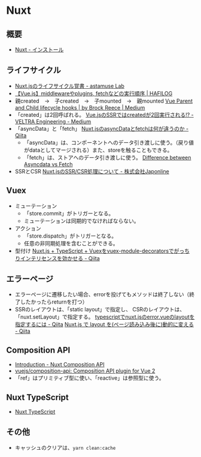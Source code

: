 ﻿# Nuxt
## 概要
- [Nuxt - インストール](https://nuxtjs.org/ja/docs/get-started/installation)

## ライフサイクル
- [Nuxt.jsのライフサイクル覚書 - astamuse Lab](http://lab.astamuse.co.jp/entry/2019/05/29/114500)
- [【Vue.js】middlewareやplugins, fetchなどの実行順序 | HAFILOG](https://hafilog.com/execution-order)
- 親created　→　子created　→　子mounted　→　親mounted
  [Vue Parent and Child lifecycle hooks | by Brock Reece | Medium](https://medium.com/@brockreece/vue-parent-and-child-lifecycle-hooks-5d6236bd561f)
- 「created」は2回呼ばれる。
  [Vue.jsのSSRではcreatedが2回実行される!? - VELTRA Engineering - Medium](https://medium.com/veltra-engineering/in-ssr-vue-js-is-created-twice-7f9122de9b77)
- 「asyncData」と「fetch」
  [Nuxt.jsのasyncDataとfetchは何が違うのか - Qiita](https://qiita.com/Tsuyoshi84/items/2e47b7f5e7fb8c0c3c66)
  - 「asyncData」は、コンポーネントへのデータ引き渡しに使う。（戻り値がdataとしてマージされる）また、storeを触ることもできる。
  - 「fetch」は、ストアへのデータ引き渡しに使う。
    [Difference between Asyncdata vs Fetch](https://stackoverflow.com/questions/49251437/difference-between-asyncdata-vs-fetch)
- SSRとCSR
  [Nuxt.jsのSSR/CSR処理について - 株式会社Japonline](https://www.japon-line.co.jp/tech/nuxt-js%E3%81%AEssr-csr%E5%87%A6%E7%90%86%E3%81%AB%E3%81%A4%E3%81%84%E3%81%A6/)

## Vuex
- ミューテーション
  - 「store.commit」がトリガーとなる。
  - ミューテーションは同期的でなければならない。
- アクション
  - 「store.dispatch」がトリガーとなる。
  - 任意の非同期処理を含むことができる。
- 型付け
  [Nuxt.js + TypeScript + Vuexをvuex-module-decoratorsでがっちりインテリセンスを効かせる - Qiita](https://qiita.com/azukiazusa/items/a50b1ffe05d9937a4db0)

## エラーページ
- エラーページに遷移したい場合、errorを投げてもメソッドは終了しない（終了したかったらreturnを打つ）
- SSRのレイアウトは、「static layout」で指定し、
  CSRのレイアウトは、「nuxt.setLayout」で指定する。
  [typescriptでnuxt.jsのerror.vueのlayoutを指定するには - Qiita](https://qiita.com/Yama-Tomo/items/cfe0709dc6a81eb5742a)
  [Nuxt.js で layout を(ページ読み込み後に)動的に変える - Qiita](https://qiita.com/ymneet/items/d177115662534ce49937)

## Composition API
- [Introduction - Nuxt Composition API](https://composition-api.nuxtjs.org/)
- [vuejs/composition-api: Composition API plugin for Vue 2](https://github.com/vuejs/composition-api)
- 「ref」はプリミティブ型に使い、「reactive」は参照型に使う。

## Nuxt TypeScript
- [Nuxt TypeScript](https://typescript.nuxtjs.org/ja)

## その他
- キャッシュのクリアは、`yarn clean:cache`
